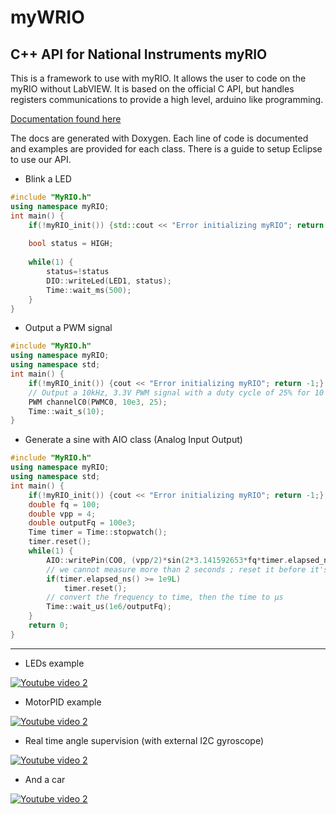 # myWRIO
## C++ API for National Instruments myRIO

This is a framework to use with myRIO. It allows the user to code on the myRIO without LabVIEW.
It is based on the official C API, but handles registers communications to provide a high level, arduino like programming.

[Documentation found here](https://github.com/eviallet/myWRIO-Docs)

The docs are generated with Doxygen. Each line of code is documented and examples are provided for each class.
There is a guide to setup Eclipse to use our API.

* Blink a LED

```cpp
#include "MyRIO.h"
using namespace myRIO;
int main() {
    if(!myRIO_init()) {std::cout << "Error initializing myRIO"; return -1;}
  
    bool status = HIGH;
  
    while(1) {
        status=!status
        DIO::writeLed(LED1, status);
        Time::wait_ms(500);
    }
}
```

* Output a PWM signal

```cpp
#include "MyRIO.h"
using namespace myRIO;
using namespace std;
int main() {
    if(!myRIO_init()) {cout << "Error initializing myRIO"; return -1;}
    // Output a 10kHz, 3.3V PWM signal with a duty cycle of 25% for 10 seconds
    PWM channelC0(PWMC0, 10e3, 25);
    Time::wait_s(10);
}
```

* Generate a sine with AIO class (Analog Input Output)

```cpp
#include "MyRIO.h"
using namespace myRIO;
using namespace std;
int main() {
    if(!myRIO_init()) {cout << "Error initializing myRIO"; return -1;}
    double fq = 100;
    double vpp = 4;
    double outputFq = 100e3;
    Time timer = Time::stopwatch();
    timer.reset();
    while(1) {
        AIO::writePin(CO0, (vpp/2)*sin(2*3.141592653*fq*timer.elapsed_ns()*1e-9));
        // we cannot measure more than 2 seconds ; reset it before it's too late
        if(timer.elapsed_ns() >= 1e9L)
            timer.reset();
        // convert the frequency to time, then the time to µs
        Time::wait_us(1e6/outputFq);
    }
    return 0;
}
```



____________________________




* LEDs example

[![Youtube video 2](https://img.youtube.com/vi/AXE74Ngltvw/0.jpg)](https://youtu.be/AXE74Ngltvw)

* MotorPID example

[![Youtube video 2](https://img.youtube.com/vi/YSBKbA0pjjg/0.jpg)](https://youtu.be/YSBKbA0pjjg)

* Real time angle supervision (with external I2C gyroscope)

[![Youtube video 2](https://img.youtube.com/vi/nEx_2FulfrY/0.jpg)](https://youtu.be/nEx_2FulfrY)

* And a car

[![Youtube video 2](https://img.youtube.com/vi/CFziAZTmknE/0.jpg)](https://youtu.be/CFziAZTmknE)
